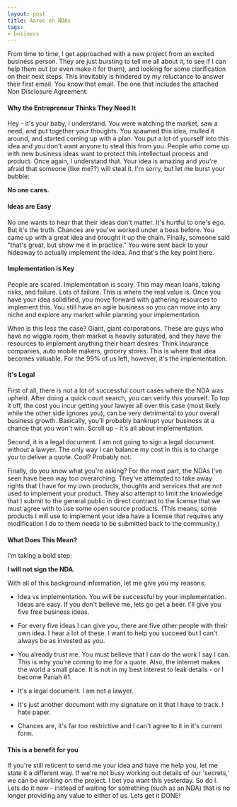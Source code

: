 ```yaml
---
layout: post
title: Aaron on NDAs
tags:
- business
---
```


From time to time, I get approached with a new project from an excited business person.  They are just bursting to tell me all about it, to see if I can help them out (or even make it for them), and looking for some clarification on their next steps.  This inevitably is hindered by my reluctance to answer their first email.  You know that email.  The one that includes the attached Non Disclosure Agreement.


#### Why the Entrepreneur Thinks They Need It


Hey - it's your baby, I understand.  You were watching the market, saw a need, and put together your thoughts.  You spawned this idea, mulled it around, and started coming up with a plan.  You put a lot of yourself into this idea and you don't want anyone to steal this from you.  People who come up with new business ideas want to protect this intellectual process and product.  Once again, I understand that.  Your idea is amazing and you're afraid that someone (like me??) will steal it.  I'm sorry, but let me burst your bubble:

**No one cares.**



#### Ideas are Easy


No one wants to hear that their ideas don't matter.  It's hurtful to one's ego.  But it's the truth.  Chances are you've worked under a boss before.  You came up with a great idea and brought it up the chain.  Finally, someone said "that's great, but show me it in practice."  You were sent back to your hideaway to actually implement the idea.  And that's the key point here.



#### Implementation is Key


People are scared.  Implementation is scary.  This may mean loans, taking risks, and failure.  Lots of failure.  This is where the real value is.  Once you have your idea solidified, you move forward with gathering resources to implement this.  You still have an agile business so you can move into any niche and explore any market while planning your implementation.

When is this less the case?  Giant, giant corporations.  These are guys who have no wiggle room, their market is heavily saturated, and they have the resources to implement anything their heart desires.  Think Insurance companies, auto mobile makers, grocery stores.  This is where that idea becomes valuable.  For the 99% of us left, however, it's the implementation.



#### It's Legal


First of all, there is not a lot of successful court cases where the NDA was upheld.  After doing a quick court search, you can verify this yourself.  To top it off, the cost you incur getting your lawyer all over this case (most likely while the other side ignores you), can be very detrimental to your overall business growth.  Basically, you'll probably bankrupt your business at a chance that you won't win.  Scroll up - it's all about implementation.

Second, it is a legal document.  I am not going to sign a legal document without a lawyer.  The only way I can balance my cost in this is to charge you to deliver a quote.  Cool?  Probably not.

Finally, do you know what you're asking?  For the most part, the NDAs I've seen have been way too overarching.  They've attempted to take away rights that I have for my own products, thoughts and services that are not used to implement your product.  They also attempt to limit the knowledge that I submit to the general public in direct contrast to the license that we must agree with to use some open source products.  (This means, some products I will use to implement your idea have a license that requires any modification I do to them needs to be submitted back to the community.)



#### What Does This Mean?


I'm taking a bold step:

**I will not sign the NDA.**

With all of this background information, let me give you my reasons:




  * Idea vs implementation.  You will be successful by your implementation.  Ideas are easy.  If you don't believe me, lets go get a beer.  I'll give you five free business ideas.


  * For every five ideas I can give you, there are five other people with their own idea.  I hear a lot of these.  I want to help you succeed but I can't always be as invested as you.


  * You already trust me.  You must believe that I can do the work I say I can.  This is why you're coming to me for a quote.  Also, the internet makes the world a small place.  It is not in my best interest to leak details - or I become Pariah #1.


  * It's a legal document.  I am not a lawyer.


  * It's just another document with my signature on it that I have to track.  I hate paper.


  * Chances are, it's far too restrictive and I can't agree to it in it's current form.




#### This is a benefit for you


If you're still reticent to send me your idea and have me help you, let me state it a different way.  If we're not busy working out details of our 'secrets,' we can be working on the project. I bet you want this yesterday.  So do I.  Lets do it now - instead of waiting for something (such as an NDA) that is no longer providing any value to either of us.  Lets get it DONE!
